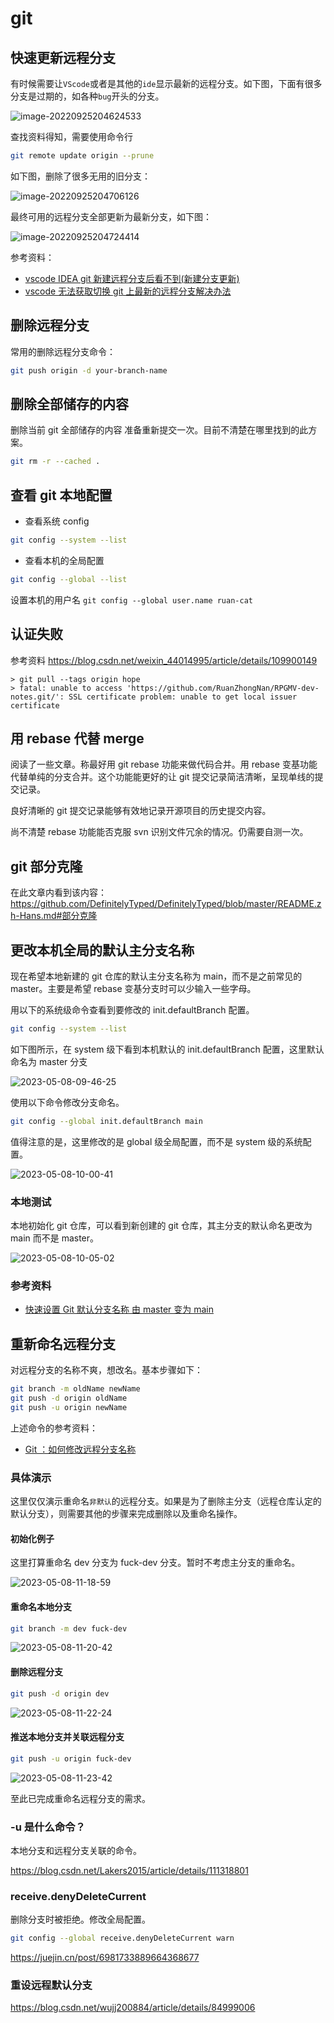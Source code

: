 # git

## 快速更新远程分支

有时候需要让`VScode`或者是其他的`ide`显示最新的远程分支。如下图，下面有很多分支是过期的，如各种`bug`开头的分支。

![image-20220925204624533](https://raw.githubusercontent.com/RuanZhongNan/img-store/main/img/image-20220925204624533.png)

查找资料得知，需要使用命令行

```bash
git remote update origin --prune
```

如下图，删除了很多无用的旧分支：

![image-20220925204706126](https://raw.githubusercontent.com/RuanZhongNan/img-store/main/img/image-20220925204706126.png)

最终可用的远程分支全部更新为最新分支，如下图：

![image-20220925204724414](https://raw.githubusercontent.com/RuanZhongNan/img-store/main/img/image-20220925204724414.png)

参考资料：

- [vscode IDEA git 新建远程分支后看不到(新建分支更新)](https://blog.csdn.net/fyj13925475957/article/details/107415663)
- [vscode 无法获取切换 git 上最新的远程分支解决办法](https://blog.csdn.net/gxh0816/article/details/124659164)

## 删除远程分支

常用的删除远程分支命令：

```bash
git push origin -d your-branch-name
```

## 删除全部储存的内容

删除当前 git 全部储存的内容 准备重新提交一次。目前不清楚在哪里找到的此方案。

```bash
git rm -r --cached .
```

## 查看 git 本地配置

- 查看系统 config

```sh
git config --system --list
```

- 查看本机的全局配置

```sh
git config --global --list
```

设置本机的用户名
`git config --global user.name ruan-cat`

## 认证失败

参考资料 https://blog.csdn.net/weixin_44014995/article/details/109900149

```
> git pull --tags origin hope
> fatal: unable to access 'https://github.com/RuanZhongNan/RPGMV-dev-notes.git/': SSL certificate problem: unable to get local issuer certificate
```

## 用 rebase 代替 merge

阅读了一些文章。称最好用 git rebase 功能来做代码合并。用 rebase 变基功能代替单纯的分支合并。这个功能能更好的让 git 提交记录简洁清晰，呈现单线的提交记录。

良好清晰的 git 提交记录能够有效地记录开源项目的历史提交内容。

<!-- TODO: -->

尚不清楚 rebase 功能能否克服 svn 识别文件冗余的情况。仍需要自测一次。

## git 部分克隆

在此文章内看到该内容：
https://github.com/DefinitelyTyped/DefinitelyTyped/blob/master/README.zh-Hans.md#部分克隆

## 更改本机全局的默认主分支名称

现在希望本地新建的 git 仓库的默认主分支名称为 main，而不是之前常见的 master。主要是希望 rebase 变基分支时可以少输入一些字母。

用以下的系统级命令查看到要修改的 init.defaultBranch 配置。

```sh
git config --system --list
```

如下图所示，在 system 级下看到本机默认的 init.defaultBranch 配置，这里默认命名为 master 分支

![2023-05-08-09-46-25](https://cdn.jsdelivr.net/gh/RuanZhongNan/img-store/img/2023-05-08-09-46-25.png)

使用以下命令修改分支命名。

```sh
git config --global init.defaultBranch main
```

值得注意的是，这里修改的是 global 级全局配置，而不是 system 级的系统配置。

![2023-05-08-10-00-41](https://cdn.jsdelivr.net/gh/RuanZhongNan/img-store/img/2023-05-08-10-00-41.png)

### 本地测试

本地初始化 git 仓库，可以看到新创建的 git 仓库，其主分支的默认命名更改为 main 而不是 master。

![2023-05-08-10-05-02](https://cdn.jsdelivr.net/gh/RuanZhongNan/img-store/img/2023-05-08-10-05-02.png)

### 参考资料

- [快速设置 Git 默认分支名称 由 master 变为 main](https://juejin.cn/post/6942750082999517221)

## 重新命名远程分支

对远程分支的名称不爽，想改名。基本步骤如下：

```sh
git branch -m oldName newName
git push -d origin oldName
git push -u origin newName
```

上述命令的参考资料：

- [Git ：如何修改远程分支名称](https://blog.csdn.net/Lakers2015/article/details/129180899)

### 具体演示

这里仅仅演示重命名`非默认`的远程分支。如果是为了删除主分支（远程仓库认定的默认分支），则需要其他的步骤来完成删除以及重命名操作。

#### 初始化例子

这里打算重命名 dev 分支为 fuck-dev 分支。暂时不考虑主分支的重命名。

![2023-05-08-11-18-59](https://cdn.jsdelivr.net/gh/RuanZhongNan/img-store/img/2023-05-08-11-18-59.png)

#### 重命名本地分支

```sh
git branch -m dev fuck-dev
```

![2023-05-08-11-20-42](https://cdn.jsdelivr.net/gh/RuanZhongNan/img-store/img/2023-05-08-11-20-42.png)

#### 删除远程分支

```sh
git push -d origin dev
```

![2023-05-08-11-22-24](https://cdn.jsdelivr.net/gh/RuanZhongNan/img-store/img/2023-05-08-11-22-24.png)

#### 推送本地分支并关联远程分支

```sh
git push -u origin fuck-dev
```

![2023-05-08-11-23-42](https://cdn.jsdelivr.net/gh/RuanZhongNan/img-store/img/2023-05-08-11-23-42.png)

至此已完成重命名远程分支的需求。

### -u 是什么命令？

本地分支和远程分支关联的命令。

https://blog.csdn.net/Lakers2015/article/details/111318801

### receive.denyDeleteCurrent

删除分支时被拒绝。修改全局配置。

```sh
git config --global receive.denyDeleteCurrent warn
```

https://juejin.cn/post/6981733889664368677

### 重设远程默认分支

https://blog.csdn.net/wujj200884/article/details/84999006
